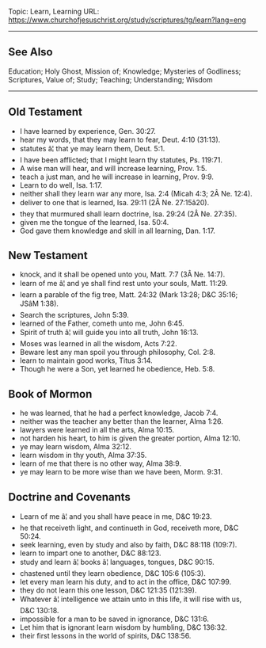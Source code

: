 Topic: Learn, Learning
URL: https://www.churchofjesuschrist.org/study/scriptures/tg/learn?lang=eng

---

## See Also

Education; Holy Ghost, Mission of; Knowledge; Mysteries of Godliness; Scriptures, Value of; Study; Teaching; Understanding; Wisdom

---

## Old Testament

- I have learned by experience, Gen. 30:27.
- hear my words, that they may learn to fear, Deut. 4:10 (31:13).
- statutes â¦ that ye may learn them, Deut. 5:1.
- I have been afflicted; that I might learn thy statutes, Ps. 119:71.
- A wise man will hear, and will increase learning, Prov. 1:5.
- teach a just man, and he will increase in learning, Prov. 9:9.
- Learn to do well, Isa. 1:17.
- neither shall they learn war any more, Isa. 2:4 (Micah 4:3; 2Â Ne. 12:4).
- deliver to one that is learned, Isa. 29:11 (2Â Ne. 27:15â20).
- they that murmured shall learn doctrine, Isa. 29:24 (2Â Ne. 27:35).
- given me the tongue of the learned, Isa. 50:4.
- God gave them knowledge and skill in all learning, Dan. 1:17.

## New Testament

- knock, and it shall be opened unto you, Matt. 7:7 (3Â Ne. 14:7).
- learn of me â¦ and ye shall find rest unto your souls, Matt. 11:29.
- learn a parable of the fig tree, Matt. 24:32 (Mark 13:28; D&C 35:16; JSâM 1:38).
- Search the scriptures, John 5:39.
- learned of the Father, cometh unto me, John 6:45.
- Spirit of truth â¦ will guide you into all truth, John 16:13.
- Moses was learned in all the wisdom, Acts 7:22.
- Beware lest any man spoil you through philosophy, Col. 2:8.
- learn to maintain good works, Titus 3:14.
- Though he were a Son, yet learned he obedience, Heb. 5:8.

## Book of Mormon

- he was learned, that he had a perfect knowledge, Jacob 7:4.
- neither was the teacher any better than the learner, Alma 1:26.
- lawyers were learned in all the arts, Alma 10:15.
- not harden his heart, to him is given the greater portion, Alma 12:10.
- ye may learn wisdom, Alma 32:12.
- learn wisdom in thy youth, Alma 37:35.
- learn of me that there is no other way, Alma 38:9.
- ye may learn to be more wise than we have been, Morm. 9:31.

## Doctrine and Covenants

- Learn of me â¦ and you shall have peace in me, D&C 19:23.
- he that receiveth light, and continueth in God, receiveth more, D&C 50:24.
- seek learning, even by study and also by faith, D&C 88:118 (109:7).
- learn to impart one to another, D&C 88:123.
- study and learn â¦ books â¦ languages, tongues, D&C 90:15.
- chastened until they learn obedience, D&C 105:6 (105:3).
- let every man learn his duty, and to act in the office, D&C 107:99.
- they do not learn this one lesson, D&C 121:35 (121:39).
- Whatever â¦ intelligence we attain unto in this life, it will rise with us, D&C 130:18.
- impossible for a man to be saved in ignorance, D&C 131:6.
- Let him that is ignorant learn wisdom by humbling, D&C 136:32.
- their first lessons in the world of spirits, D&C 138:56.

